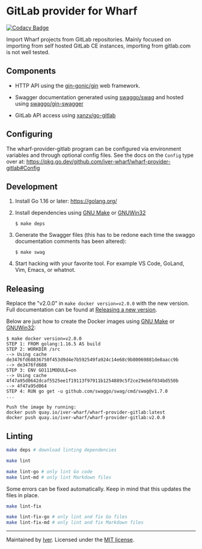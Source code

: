 # GitLab provider for Wharf

[![Codacy Badge](https://app.codacy.com/project/badge/Grade/f98199c0df84419db38c753750de3a79)](https://www.codacy.com/gh/iver-wharf/wharf-provider-gitlab/dashboard?utm_source=github.com\&utm_medium=referral\&utm_content=iver-wharf/wharf-provider-gitlab\&utm_campaign=Badge_Grade)

Import Wharf projects from GitLab repositories. Mainly focused on
importing from self hosted GitLab CE instances, importing from
gitlab.com is not well tested.

## Components

- HTTP API using the [gin-gonic/gin](https://github.com/gin-gonic/gin)
  web framework.

- Swagger documentation generated using
  [swaggo/swag](https://github.com/swaggo/swag) and hosted using
  [swaggo/gin-swagger](https://github.com/swaggo/gin-swagger)

- GitLab API access using [xanzy/go-gitlab](https://github.com/xanzy/go-gitlab)

## Configuring

The wharf-provider-gitlab program can be configured via environment variables
and through optional config files. See the docs on the `Config` type over at:
<https://pkg.go.dev/github.com/iver-wharf/wharf-provider-gitlab#Config>

## Development

1. Install Go 1.16 or later: <https://golang.org/>

2. Install dependencies using [GNU Make](https://www.gnu.org/software/make/) or 
   [GNUWin32](http://gnuwin32.sourceforge.net/install.html)

   ```console
   $ make deps
   ```

3. Generate the Swagger files (this has to be redone each time the swaggo
   documentation comments has been altered):

   ```console
   $ make swag
   ```

4. Start hacking with your favorite tool. For example VS Code, GoLand,
   Vim, Emacs, or whatnot.

## Releasing

Replace the "v2.0.0" in `make docker version=v2.0.0` with the new version. Full
documentation can be found at [Releasing a new version](https://iver-wharf.github.io/#/development/releasing-a-new-version).

Below are just how to create the Docker images using [GNU Make](https://www.gnu.org/software/make/)
or [GNUWin32](http://gnuwin32.sourceforge.net/install.html):

```console
$ make docker version=v2.0.0
STEP 1: FROM golang:1.16.5 AS build
STEP 2: WORKDIR /src
--> Using cache de3476fd68836750f453d9d4e7b592549fa924c14e68c9b80069881de8aacc9b
--> de3476fd688
STEP 3: ENV GO111MODULE=on
--> Using cache 4f47a95d0642dcaf5525ee1f19113f97911b1254889c5f2ce29eb6f034bd550b
--> 4f47a95d064
STEP 4: RUN go get -u github.com/swaggo/swag/cmd/swag@v1.7.0
...

Push the image by running:
docker push quay.io/iver-wharf/wharf-provider-gitlab:latest
docker push quay.io/iver-wharf/wharf-provider-gitlab:v2.0.0
```

## Linting

```sh
make deps # download linting dependencies

make lint

make lint-go # only lint Go code
make lint-md # only lint Markdown files
```

Some errors can be fixed automatically. Keep in mind that this updates the
files in place.

```sh
make lint-fix

make lint-fix-go # only lint and fix Go files
make lint-fix-md # only lint and fix Markdown files
```

---

Maintained by [Iver](https://www.iver.com/en).
Licensed under the [MIT license](./LICENSE).
